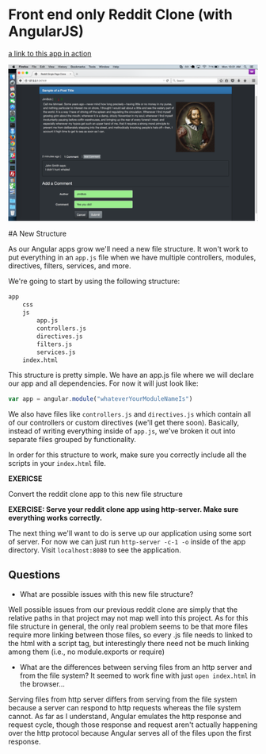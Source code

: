 # Front end only Reddit Clone (with AngularJS)

[a link to this app in action](http://emoreno619.github.io/reddit_deploy/#)

<img src="./screenshot.png" />

#A New Structure

As our Angular apps grow we'll need a new file structure.  It won't work to put everything in an `app.js` file when we have multiple controllers, modules, directives, filters, services, and more.  

We're going to start by using the following structure:

```
app
    css
    js
        app.js
        controllers.js
        directives.js
        filters.js
        services.js
    index.html
```

This structure is pretty simple.  We have an app.js file where we will declare our app and all dependencies.  For now it will just look like:

```js
var app = angular.module("whateverYourModuleNameIs")
```

We also have files like `controllers.js` and `directives.js` which contain all of our controllers or custom directives (we'll get there soon).  Basically, instead of writing everything inside of `app.js`, we've broken it out into separate files grouped by functionality.

In order for this structure to work, make sure you correctly include all the scripts in your `index.html` file.

**EXERICSE**

Convert the reddit clone app to this new file structure

**EXERCISE: Serve your reddit clone app using http-server.  Make sure everything works correctly.**

The next thing we'll want to do is serve up our application using some sort of server.  For now we can just run `http-server -c-1 -o` inside of the app directory.  Visit `localhost:8080` to see the application.

## Questions

* What are possible issues with this new file structure?

Well possible issues from our previous reddit clone are simply that the relative paths in that project may not map well into this project. As for this file structure in general, the only real problem seems to be that more files require more linking between those files, so every .js file needs to linked to the html with a script tag, but interestingly there need not be much linking among them (i.e., no module.exports or require)

* What are the differences between serving files from an http server and from the file system?  It seemed to work fine with just `open index.html` in the browser...

Serving files from http server differs from serving from the file system because a server can respond to http requests whereas the file system cannot. As far as I understand, Angular emulates the http response and request cycle, though those response and request aren't actually happening over the http protocol because Angular serves all of the files upon the first response.
